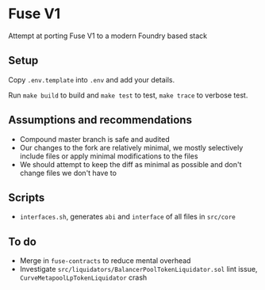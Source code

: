 # Fuse V1

Attempt at porting Fuse V1 to a modern Foundry based stack

## Setup

Copy `.env.template` into `.env` and add your details.

Run `make build` to build and `make test` to test, `make trace` to verbose test.

## Assumptions and recommendations

- Compound master branch is safe and audited
- Our changes to the fork are relatively minimal, we mostly selectively include files or apply minimal modifications to the files
- We should attempt to keep the diff as minimal as possible and don't change files we don't have to

## Scripts

- `interfaces.sh`, generates `abi` and `interface` of all files in `src/core`

## To do

- Merge in `fuse-contracts` to reduce mental overhead
- Investigate `src/liquidators/BalancerPoolTokenLiquidator.sol` lint issue, `CurveMetapoolLpTokenLiquidator` crash
